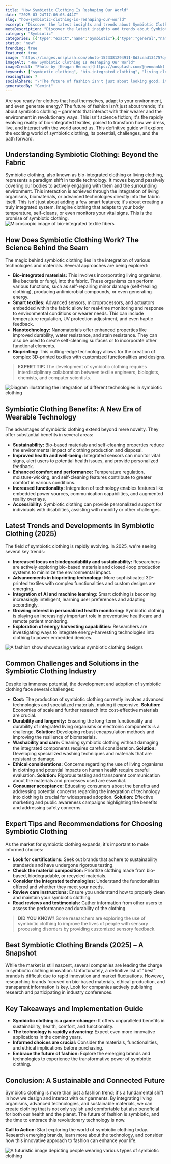 ```yaml
---
title: "How Symbiotic Clothing Is Reshaping Our World"
date: "2025-03-24T17:06:05.444Z"
slug: "how-symbiotic-clothing-is-reshaping-our-world"
excerpt: "Discover the latest insights and trends about Symbiotic Clothing. This comprehensive guide covers everything you need to know about Symbiotic Clothing in 2025."
metaDescription: "Discover the latest insights and trends about Symbiotic Clothing. This comprehensive guide covers everything you need to know about Symbiotic Clothing in 2..."
category: "Symbiotic"
categories: [{"type":"exact","name":"Symbiotic"},{"type":"general","name":"Fashion Technology"},{"type":"medium","name":"Bio-integrated Textiles"},{"type":"specific","name":"Wearable Sensors"},{"type":"niche","name":"Biometric Feedback"}]
status: "new"
trending: true
featured: true
image: "https://images.unsplash.com/photo-1523381294911-8d3cead13475?q=85&w=1200&fit=max&fm=webp&auto=compress"
imageAlt: "How Symbiotic Clothing Is Reshaping Our World"
imageCredit: "Photo by [Keagan Henman](https://unsplash.com/@henmankk) on Unsplash"
keywords: ["symbiotic clothing", "bio-integrated clothing", "living clothing", "self-healing clothing", "sustainable clothing technology", "buy symbiotic clothing", "symbiotic clothing benefits", "symbiotic clothing future", "how does symbiotic clothing work", "best symbiotic clothing brands"]
readingTime: 7
socialShare: "\"The future of fashion isn't just about looking good; it's about symbiotic clothing that actively improves your health and the environment. Get ready for a wardrobe revolution!\""
generatedBy: "Gemini"
---
```




Are you ready for clothes that heal themselves, adapt to your environment, and even generate energy?  The future of fashion isn't just about trends; it's about symbiotic clothing – garments that interact with their wearer and the environment in revolutionary ways.  This isn't science fiction; it's the rapidly evolving reality of bio-integrated textiles, poised to transform how we dress, live, and interact with the world around us. This definitive guide will explore the exciting world of symbiotic clothing, its potential, challenges, and the path forward.

## Understanding Symbiotic Clothing: Beyond the Fabric

Symbiotic clothing, also known as bio-integrated clothing or living clothing, represents a paradigm shift in textile technology.  It moves beyond passively covering our bodies to actively engaging with them and the surrounding environment.  This interaction is achieved through the integration of living organisms, biomaterials, or advanced technologies directly into the fabric itself. This isn't just about adding a few smart features; it's about creating a truly integrated system.  Imagine clothing that adapts to your body temperature, self-cleans, or even monitors your vital signs. This is the promise of symbiotic clothing. ![Microscopic image of bio-integrated textile fibers](https://images.unsplash.com/photo-1525507119028-ed4c629a60a3?q=85&w=1200&fit=max&fm=webp&auto=compress)

## How Does Symbiotic Clothing Work?  The Science Behind the Seam

The magic behind symbiotic clothing lies in the integration of various technologies and materials.  Several approaches are being explored:

* **Bio-integrated materials:**  This involves incorporating living organisms, like bacteria or fungi, into the fabric. These organisms can perform various functions, such as self-repairing minor damage (self-healing clothing), producing antimicrobial compounds, or even generating energy.
* **Smart textiles:**  Advanced sensors, microprocessors, and actuators embedded within the fabric allow for real-time monitoring and response to environmental conditions or wearer needs. This can include temperature regulation, UV protection adjustment, and even haptic feedback.
* **Nanotechnology:**  Nanomaterials offer enhanced properties like improved durability, water resistance, and stain resistance. They can also be used to create self-cleaning surfaces or to incorporate other functional elements.
* **Bioprinting:**  This cutting-edge technology allows for the creation of complex 3D-printed textiles with customized functionalities and designs.

> **EXPERT TIP:** The development of symbiotic clothing requires interdisciplinary collaboration between textile engineers, biologists, chemists, and computer scientists.

![Diagram illustrating the integration of different technologies in symbiotic clothing](https://images.unsplash.com/photo-1495121605193-b116b5b9c5fe?q=85&w=1200&fit=max&fm=webp&auto=compress)

## Symbiotic Clothing Benefits: A New Era of Wearable Technology

The advantages of symbiotic clothing extend beyond mere novelty.  They offer substantial benefits in several areas:

* **Sustainability:** Bio-based materials and self-cleaning properties reduce the environmental impact of clothing production and disposal.
* **Improved health and well-being:**  Integrated sensors can monitor vital signs, alert users to potential health issues, and provide personalized feedback.
* **Enhanced comfort and performance:**  Temperature regulation, moisture-wicking, and self-cleaning features contribute to greater comfort in various conditions.
* **Increased functionality:**  Integration of technology enables features like embedded power sources, communication capabilities, and augmented reality overlays.
* **Accessibility:**  Symbiotic clothing can provide personalized support for individuals with disabilities, assisting with mobility or other challenges.

##  Latest Trends and Developments in Symbiotic Clothing (2025)

The field of symbiotic clothing is rapidly evolving.  In 2025, we're seeing several key trends:

* **Increased focus on biodegradability and sustainability:**  Researchers are actively exploring bio-based materials and closed-loop production systems to minimize the environmental impact.
* **Advancements in bioprinting technology:**  More sophisticated 3D-printed textiles with complex functionalities and custom designs are emerging.
* **Integration of AI and machine learning:**  Smart clothing is becoming increasingly intelligent, learning user preferences and adapting accordingly.
* **Growing interest in personalized health monitoring:**  Symbiotic clothing is playing an increasingly important role in preventative healthcare and remote patient monitoring.
* **Exploration of energy harvesting capabilities:**  Researchers are investigating ways to integrate energy-harvesting technologies into clothing to power embedded devices.

![A fashion show showcasing various symbiotic clothing designs](https://images.unsplash.com/photo-1509319117193-57bab727e09d?q=85&w=1200&fit=max&fm=webp&auto=compress)

## Common Challenges and Solutions in the Symbiotic Clothing Industry

Despite its immense potential, the development and adoption of symbiotic clothing face several challenges:

* **Cost:**  The production of symbiotic clothing currently involves advanced technologies and specialized materials, making it expensive.  **Solution:**  Economies of scale and further research into cost-effective materials are crucial.
* **Durability and longevity:**  Ensuring the long-term functionality and durability of integrated living organisms or electronic components is a challenge.  **Solution:**  Developing robust encapsulation methods and improving the resilience of biomaterials.
* **Washability and care:**  Cleaning symbiotic clothing without damaging the integrated components requires careful consideration.  **Solution:**  Developing specialized washing techniques and materials that are resistant to damage.
* **Ethical considerations:**  Concerns regarding the use of living organisms in clothing and potential impacts on human health require careful evaluation.  **Solution:**  Rigorous testing and transparent communication about the materials and processes used are essential.
* **Consumer acceptance:**  Educating consumers about the benefits and addressing potential concerns regarding the integration of technology into clothing is crucial for widespread adoption.  **Solution:**  Effective marketing and public awareness campaigns highlighting the benefits and addressing safety concerns.

## Expert Tips and Recommendations for Choosing Symbiotic Clothing

As the market for symbiotic clothing expands, it's important to make informed choices:

* **Look for certifications:**  Seek out brands that adhere to sustainability standards and have undergone rigorous testing.
* **Check the material composition:**  Prioritize clothing made from bio-based, biodegradable, or recycled materials.
* **Consider the integrated technologies:**  Understand the functionalities offered and whether they meet your needs.
* **Review care instructions:**  Ensure you understand how to properly clean and maintain your symbiotic clothing.
* **Read reviews and testimonials:**  Gather information from other users to assess the performance and durability of the clothing.

> **DID YOU KNOW?** Some researchers are exploring the use of symbiotic clothing to improve the lives of people with sensory processing disorders by providing customized sensory feedback.

## Best Symbiotic Clothing Brands (2025) – A Snapshot

While the market is still nascent, several companies are leading the charge in symbiotic clothing innovation.  Unfortunately, a definitive list of "best" brands is difficult due to rapid innovation and market fluctuations.  However, researching brands focused on bio-based materials, ethical production, and transparent information is key.  Look for companies actively publishing research and participating in industry conferences.

## Key Takeaways and Implementation Guide

* **Symbiotic clothing is a game-changer:**  It offers unparalleled benefits in sustainability, health, comfort, and functionality.
* **The technology is rapidly advancing:**  Expect even more innovative applications in the coming years.
* **Informed choices are crucial:**  Consider the materials, functionalities, and ethical implications before purchasing.
* **Embrace the future of fashion:**  Explore the emerging brands and technologies to experience the transformative power of symbiotic clothing.

## Conclusion:  A Sustainable and Connected Future

Symbiotic clothing is more than just a fashion trend; it's a fundamental shift in how we design and interact with our garments.  By integrating living organisms, advanced technologies, and sustainable materials, we can create clothing that is not only stylish and comfortable but also beneficial for both our health and the planet.  The future of fashion is symbiotic, and the time to embrace this revolutionary technology is now.

**Call to Action:**  Start exploring the world of symbiotic clothing today.  Research emerging brands, learn more about the technology, and consider how this innovative approach to fashion can enhance your life.

![A futuristic image depicting people wearing various types of symbiotic clothing](https://images.unsplash.com/photo-1490481651871-ab68de25d43d?q=85&w=1200&fit=max&fm=webp&auto=compress)

